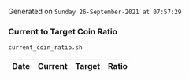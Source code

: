 Generated on `Sunday 26-September-2021 at 07:57:29`

### Current to Target Coin Ratio
`current_coin_ratio.sh`

Date|Current|Target|Ratio
---|---|---|---

